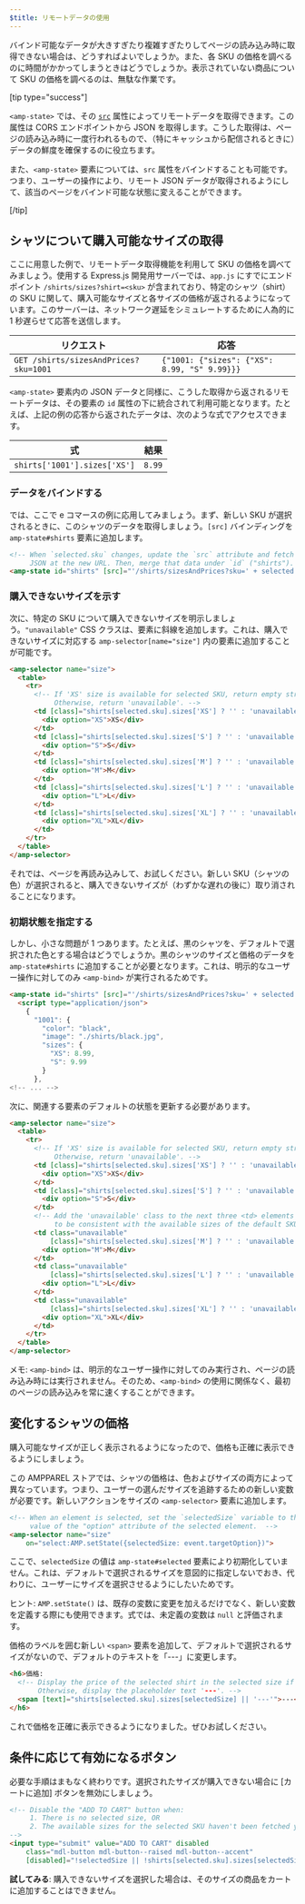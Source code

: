 ```yaml
---
$title: リモートデータの使用
---
```


バインド可能なデータが大きすぎたり複雑すぎたりしてページの読み込み時に取得できない場合は、どうすればよいでしょうか。また、各 SKU の価格を調べるのに時間がかかってしまうときはどうでしょうか。表示されていない商品について SKU の価格を調べるのは、無駄な作業です。

[tip type="success"]

`<amp-state>` では、その [`src`](/ja/docs/reference/components/amp-bind.html#attributes) 属性によってリモートデータを取得できます。この属性は CORS エンドポイントから JSON を取得します。こうした取得は、ページの読み込み時に一度行われるもので、（特にキャッシュから配信されるときに）データの鮮度を確保するのに役立ちます。

また、`<amp-state>` 要素については、`src` 属性をバインドすることも可能です。つまり、ユーザーの操作により、リモート JSON データが取得されるようにして、該当のページをバインド可能な状態に変えることができます。

[/tip]

## シャツについて購入可能なサイズの取得

ここに用意した例で、リモートデータ取得機能を利用して SKU の価格を調べてみましょう。使用する Express.js 開発用サーバーでは、`app.js` にすでにエンドポイント `/shirts/sizes?shirt=<sku>` が含まれており、特定のシャツ（shirt）の SKU に関して、購入可能なサイズと各サイズの価格が返されるようになっています。このサーバーは、ネットワーク遅延をシミュレートするために人為的に 1 秒遅らせて応答を送信します。

|  リクエスト                              |  応答 |
|---------------------------------------|-----------|
| `GET /shirts/sizesAndPrices?sku=1001` | `{"1001: {"sizes": {"XS": 8.99, "S" 9.99}}}` |

`<amp-state>` 要素内の JSON データと同様に、こうした取得から返されるリモートデータは、その要素の `id` 属性の下に統合されて利用可能となります。たとえば、上記の例の応答から返されたデータは、次のような式でアクセスできます。

|  式                  |  結果 |
|------------------------------|---------|
| `shirts['1001'].sizes['XS']` | `8.99`  |

### データをバインドする

では、ここで e コマースの例に応用してみましょう。まず、新しい SKU が選択されるときに、このシャツのデータを取得しましょう。`[src]` バインディングを `amp-state#shirts` 要素に追加します。

```html
<!-- When `selected.sku` changes, update the `src` attribute and fetch
     JSON at the new URL. Then, merge that data under `id` ("shirts"). -->
<amp-state id="shirts" [src]="'/shirts/sizesAndPrices?sku=' + selected.sku">
```

### 購入できないサイズを示す

次に、特定の SKU について購入できないサイズを明示しましょう。`"unavailable"` CSS クラスは、要素に斜線を追加します。これは、購入できないサイズに対応する `amp-selector[name="size"]` 内の要素に追加することが可能です。

```html
<amp-selector name="size">
  <table>
    <tr>
      <!-- If 'XS' size is available for selected SKU, return empty string.
           Otherwise, return 'unavailable'. -->
      <td [class]="shirts[selected.sku].sizes['XS'] ? '' : 'unavailable'">
        <div option="XS">XS</div>
      </td>
      <td [class]="shirts[selected.sku].sizes['S'] ? '' : 'unavailable'">
        <div option="S">S</div>
      </td>
      <td [class]="shirts[selected.sku].sizes['M'] ? '' : 'unavailable'">
        <div option="M">M</div>
      </td>
      <td [class]="shirts[selected.sku].sizes['L'] ? '' : 'unavailable'">
        <div option="L">L</div>
      </td>
      <td [class]="shirts[selected.sku].sizes['XL'] ? '' : 'unavailable'">
        <div option="XL">XL</div>
      </td>
    </tr>
  </table>
</amp-selector>
```

それでは、ページを再読み込みして、お試しください。新しい SKU（シャツの色）が選択されると、購入できないサイズが（わずかな遅れの後に）取り消されることになります。

### 初期状態を指定する

しかし、小さな問題が 1 つあります。たとえば、黒のシャツを、デフォルトで選択された色とする場合はどうでしょうか。黒のシャツのサイズと価格のデータを `amp-state#shirts` に追加することが必要となります。これは、明示的なユーザー操作に対してのみ `<amp-bind>` が実行されるためです。

```html
<amp-state id="shirts" [src]="'/shirts/sizesAndPrices?sku=' + selected.sku">
  <script type="application/json">
    {
      "1001": {
        "color": "black",
        "image": "./shirts/black.jpg",
        "sizes": {
          "XS": 8.99,
          "S": 9.99
        }
      },
<!-- ... -->
```

次に、関連する要素のデフォルトの状態を更新する必要があります。

```html
<amp-selector name="size">
  <table>
    <tr>
      <!-- If 'XS' size is available for selected SKU, return empty string.
           Otherwise, return 'unavailable'. -->
      <td [class]="shirts[selected.sku].sizes['XS'] ? '' : 'unavailable'">
        <div option="XS">XS</div>
      </td>
      <td [class]="shirts[selected.sku].sizes['S'] ? '' : 'unavailable'">
        <div option="S">S</div>
      </td>
      <!-- Add the 'unavailable' class to the next three <td> elements
           to be consistent with the available sizes of the default SKU. -->
      <td class="unavailable"
          [class]="shirts[selected.sku].sizes['M'] ? '' : 'unavailable'">
        <div option="M">M</div>
      </td>
      <td class="unavailable"
          [class]="shirts[selected.sku].sizes['L'] ? '' : 'unavailable'">
        <div option="L">L</div>
      </td>
      <td class="unavailable"
          [class]="shirts[selected.sku].sizes['XL'] ? '' : 'unavailable'">
        <div option="XL">XL</div>
      </td>
    </tr>
  </table>
</amp-selector>
```

メモ: `<amp-bind>` は、明示的なユーザー操作に対してのみ実行され、ページの読み込み時には実行されません。そのため、`<amp-bind>` の使用に関係なく、最初のページの読み込みを常に速くすることができます。

## 変化するシャツの価格

購入可能なサイズが正しく表示されるようになったので、価格も正確に表示できるようにしましょう。

この AMPPAREL ストアでは、シャツの価格は、色およびサイズの両方によって異なっています。つまり、ユーザーの選んだサイズを追跡するための新しい変数が必要です。新しいアクションをサイズの `<amp-selector>` 要素に追加します。

```html
<!-- When an element is selected, set the `selectedSize` variable to the
     value of the "option" attribute of the selected element.  -->
<amp-selector name="size"
    on="select:AMP.setState({selectedSize: event.targetOption})">
```

ここで、`selectedSize` の値は `amp-state#selected` 要素により初期化していません。これは、デフォルトで選択されるサイズを意図的に指定しないでおき、代わりに、ユーザーにサイズを選択させるようにしたいためです。

ヒント: `AMP.setState()` は、既存の変数に変更を加えるだけでなく、新しい変数を定義する際にも使用できます。式では、未定義の変数は `null` と評価されます。

価格のラベルを囲む新しい `<span>` 要素を追加して、デフォルトで選択されるサイズがないので、デフォルトのテキストを「---」に変更します。

```html
<h6>価格:
  <!-- Display the price of the selected shirt in the selected size if available.
       Otherwise, display the placeholder text '---'. -->
  <span [text]="shirts[selected.sku].sizes[selectedSize] || '---'">---</span>
</h6>
```

これで価格を正確に表示できるようになりました。ぜひお試しください。

## 条件に応じて有効になるボタン

必要な手順はまもなく終わりです。選択されたサイズが購入できない場合に [カートに追加] ボタンを無効にしましょう。

```html
<!-- Disable the "ADD TO CART" button when:
     1. There is no selected size, OR
     2. The available sizes for the selected SKU haven't been fetched yet
-->
<input type="submit" value="ADD TO CART" disabled
    class="mdl-button mdl-button--raised mdl-button--accent"
    [disabled]="!selectedSize || !shirts[selected.sku].sizes[selectedSize]">
```

**試してみる**: 購入できないサイズを選択した場合は、そのサイズの商品をカートに追加することはできません。
